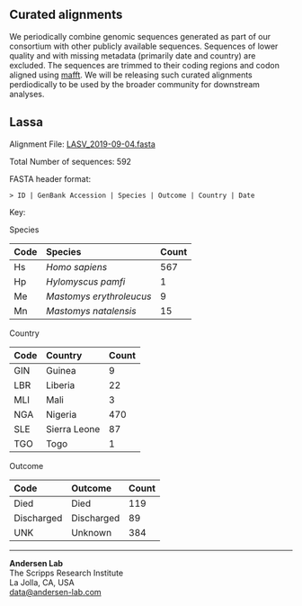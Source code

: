 ## Curated alignments

We periodically combine genomic sequences generated as part of our consortium with other publicly available sequences. Sequences of lower quality and with missing metadata (primarily date and country) are excluded. The sequences are trimmed to their coding regions and codon aligned using [mafft](https://mafft.cbrc.jp/alignment/software/tips0.html). We will be releasing such curated alignments perdiodically to be used by the broader community for downstream analyses. 

## Lassa

Alignment File: [LASV_2019-09-04.fasta](https://raw.githubusercontent.com/cvisb/curated-alignments/master/lassa/LASV_Sseg_2019-09-04.fasta)

Total Number of sequences: 592

FASTA header format:
```
> ID | GenBank Accession | Species | Outcome | Country | Date
```

Key:

Species

| Code | Species | Count |
|:---|:---|:---|
| Hs | *Homo sapiens* | 567 |
| Hp | *Hylomyscus pamfi* | 1 |
| Me | *Mastomys erythroleucus* | 9 |
| Mn | *Mastomys natalensis* | 15 |

Country

| Code | Country | Count |
|:--|:--|:--|
|GIN | Guinea | 9 |
| LBR | Liberia | 22 |
| MLI | Mali | 3 |
| NGA | Nigeria | 470 |
| SLE | Sierra Leone | 87 |
| TGO | Togo | 1 |

Outcome

|Code | Outcome | Count |
|:-- |:-- |:-- |
| Died | Died | 119 |
| Discharged | Discharged | 89 |
| UNK | Unknown | 384 |

---
**Andersen Lab**  
The Scripps Research Institute  
La Jolla, CA, USA  
[data@andersen-lab.com](mailto:data@andersen-lab.com)
